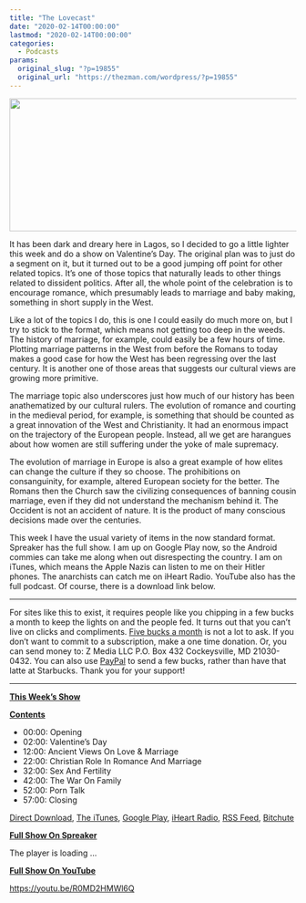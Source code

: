 ```yaml
---
title: "The Lovecast"
date: "2020-02-14T00:00:00"
lastmod: "2020-02-14T00:00:00"
categories:
  - Podcasts
params:
  original_slug: "?p=19855"
  original_url: "https://thezman.com/wordpress/?p=19855"
---
```


[<img
src="http://thezman.com/wordpress/wp-content/uploads/2018/01/Power-Hour.png"
decoding="async" width="600" height="233" />](http://thezman.com/wordpress/wp-content/uploads/2018/01/Power-Hour.png)

It has been dark and dreary here in Lagos, so I decided to go a little
lighter this week and do a show on Valentine’s Day. The original plan
was to just do a segment on it, but it turned out to be a good jumping
off point for other related topics. It’s one of those topics that
naturally leads to other things related to dissident politics. After
all, the whole point of the celebration is to encourage romance, which
presumably leads to marriage and baby making, something in short supply
in the West.

Like a lot of the topics I do, this is one I could easily do much more
on, but I try to stick to the format, which means not getting too deep
in the weeds. The history of marriage, for example, could easily be a
few hours of time. Plotting marriage patterns in the West from before
the Romans to today makes a good case for how the West has been
regressing over the last century. It is another one of those areas that
suggests our cultural views are growing more primitive.

The marriage topic also underscores just how much of our history has
been anathematized by our cultural rulers. The evolution of romance and
courting in the medieval period, for example, is something that should
be counted as a great innovation of the West and Christianity. It had an
enormous impact on the trajectory of the European people. Instead, all
we get are harangues about how women are still suffering under the yoke
of male supremacy.

The evolution of marriage in Europe is also a great example of how
elites can change the culture if they so choose. The prohibitions on
consanguinity, for example, altered European society for the better. The
Romans then the Church saw the civilizing consequences of banning cousin
marriage, even if they did not understand the mechanism behind it. The
Occident is not an accident of nature. It is the product of many
conscious decisions made over the centuries.

This week I have the usual variety of items in the now standard format.
Spreaker has the full show. I am up on Google Play now, so the Android
commies can take me along when out disrespecting the country. I am on
iTunes, which means the Apple Nazis can listen to me on their Hitler
phones. The anarchists can catch me on iHeart Radio. YouTube also has
the full podcast. Of course, there is a download link below.

------------------------------------------------------------------------

For sites like this to exist, it requires people like you chipping in a
few bucks a month to keep the lights on and the people fed. It turns out
that you can’t live on clicks and compliments.
<a href="https://www.subscribestar.com/the-z-blog"
rel="noopener noreferrer" target="_blank">Five bucks a month</a> is not
a lot to ask. If you don’t want to commit to a subscription, make a one
time donation. Or, you can send money to: Z Media LLC P.O. Box 432
Cockeysville, MD 21030-0432. You can also use <a
href="https://www.paypal.com/cgi-bin/webscr?cmd=_s-xclick&amp;hosted_button_id=UDAS2Q8JYA6CN&amp;source=url"
rel="noopener noreferrer" target="_blank">PayPal</a> to send a few
bucks, rather than have that latte at Starbucks. Thank you for your
support!

------------------------------------------------------------------------

**<u>This Week’s Show</u>**

**<u>Contents</u>**

-   00:00: Opening
-   02:00: Valentine’s Day
-   12:00: Ancient Views On Love & Marriage
-   22:00: Christian Role In Romance And Marriage
-   32:00: Sex And Fertility
-   42:00: The War On Family
-   52:00: Porn Talk
-   57:00: Closing

<a href="https://api.spreaker.com/v2/episodes/22745391/download.mp3"
rel="noopener noreferrer" target="_blank">Direct Download</a>, <a
href="https://itunes.apple.com/us/podcast/the-z-blog-power-hour/id1262799640?mt=2"
rel="noopener noreferrer" target="_blank">The iTunes</a>, <a
href="https://podcasts.google.com/?feed=aHR0cHM6Ly93d3cuc3ByZWFrZXIuY29tL3Nob3cvMjU4OTY1Ny9lcGlzb2Rlcy9mZWVk"
rel="noopener noreferrer" target="_blank">Google Play</a>, <a href="https://www.iheart.com/podcast/the-z-blog-power-hour-29246491/"
rel="noopener noreferrer" target="_blank">iHeart Radio,</a>
<a href="https://www.spreaker.com/show/2589657/episodes/feed"
rel="noopener noreferrer" target="_blank">RSS Feed</a>,
<a href="https://www.bitchute.com/channel/OfDOhe43n3QL/"
rel="noopener noreferrer" target="_blank">Bitchute</a>

**<u>Full Show On Spreaker</u>**

The player is loading ...

<span class="widget_spinner dark"></span>

**<u>Full Show On YouTube</u>**

https://youtu.be/R0MD2HMWl6Q
